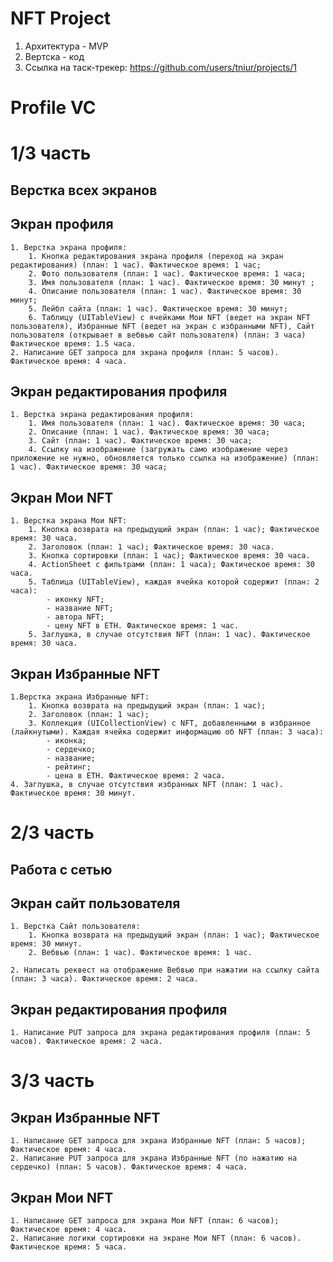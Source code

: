 # NFT Project
1. Архитектура - MVP
2. Вертска - код
3. Ссылка на таск-трекер: https://github.com/users/tniur/projects/1 

# Profile VC

# 1/3 часть
## Верстка всех экранов 
## Экран профиля
    1. Верстка экрана профиля:
        1. Кнопка редактирования экрана профиля (переход на экран редактирования) (план: 1 час). Фактическое время: 1 час;
        2. Фото пользователя (план: 1 час). Фактическое время: 1 часа;
        3. Имя пользователя (план: 1 час). Фактическое время: 30 минут ;
        4. Описание пользователя (план: 1 час). Фактическое время: 30 минут;
        5. Лейбл сайта (план: 1 час). Фактическое время: 30 минут;
        6. Таблицу (UITableView) с ячейками Мои NFT (ведет на экран NFT пользователя), Избранные NFT (ведет на экран с избранными NFT), Сайт пользователя (открывает в вебвью сайт пользователя) (план: 3 часа) Фактическое время: 1.5 часа.
    2. Написание GET запроса для экрана профиля (план: 5 часов). Фактическое время: 4 часа.

## Экран редактирования профиля
    1. Верстка экрана редактирования профиля:
        1. Имя пользователя (план: 1 час). Фактическое время: 30 часа;
        2. Описание (план: 1 час). Фактическое время: 30 часа;
        3. Сайт (план: 1 час). Фактическое время: 30 часа;
        4. Ссылку на изображение (загружать само изображение через приложение не нужно, обновляется только ссылка на изображение) (план: 1 час). Фактическое время: 30 часа;

## Экран Мои NFT
    1. Верстка экрана Мои NFT:
        1. Кнопка возврата на предыдущий экран (план: 1 час); Фактическое время: 30 часа.
        2. Заголовок (план: 1 час); Фактическое время: 30 часа.
        3. Кнопка сортировки (план: 1 час); Фактическое время: 30 часа.
        4. ActionSheet с фильтрами (план: 1 часа); Фактическое время: 30 часа.
        5. Таблица (UITableView), каждая ячейка которой содержит (план: 2 часа):
            - иконку NFT;
            - название NFT;
            - автора NFT;
            - цену NFT в ETH. Фактическое время: 1 час.
        5. Заглушка, в случае отсутствия NFT (план: 1 час). Фактическое время: 30 часа.
        
## Экран Избранные NFT
    1.Верстка экрана Избранные NFT:
        1. Кнопка возврата на предыдущий экран (план: 1 час);
        2. Заголовок (план: 1 час);
        3. Коллекция (UICollectionView) c NFT, добавленными в избранное (лайкнутыми). Каждая ячейка содержит информацию об NFT (план: 3 часа):
            - иконка;
            - сердечко;
            - название;
            - рейтинг;
            - цена в ETH. Фактическое время: 2 часа.
    4. Заглушка, в случае отсутствия избранных NFT (план: 1 час). Фактическое время: 30 минут.
    
# 2/3 часть
## Работа с сетью
## Экран сайт пользователя
    1. Верстка Сайт пользователя:
        1. Кнопка возврата на предыдущий экран (план: 1 час); Фактическое время: 30 минут.
        2. Вебвью (план: 1 час). Фактическое время: 1 час.

    2. Написать реквест на отображение Вебвью при нажатии на ссылку сайта (план: 3 часа). Фактическое время: 2 часа.


## Экран редактирования профиля
    1. Написание PUT запроса для экрана редактирования профиля (план: 5 часов). Фактическое время: 2 часа.

# 3/3 часть

## Экран Избранные NFT
    1. Написание GET запроса для экрана Избранные NFT (план: 5 часов); Фактическое время: 4 часa.
    2. Написание PUT запроса для экрана Избранные NFT (по нажатию на сердечко) (план: 5 часов). Фактическое время: 4 часa.

## Экран Мои NFT
    1. Написание GET запроса для экрана Мои NFT (план: 6 часов); Фактическое время: 4 часa.
    2. Написание логики сортировки на экране Мои NFT (план: 6 часов). Фактическое время: 5 часa.
    
